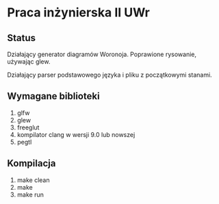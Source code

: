 # Praca inżynierska II UWr

## Status
Działający generator diagramów Woronoja. Poprawione rysowanie, używając glew.

Działający parser podstawowego języka i pliku z początkowymi stanami.

## Wymagane biblioteki
1. glfw
2. glew
3. freeglut
4. kompilator clang w wersji 9.0 lub nowszej
5. pegtl

## Kompilacja
1. make clean
2. make
3. make run
